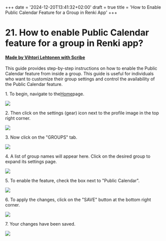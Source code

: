 +++
date = '2024-12-20T13:41:32+02:00'
draft = true
title = 'How to Enable Public Calendar Feature for a Group in Renki App'
+++

# 21. How to enable Public Calendar feature for a group in Renki app?
#### [Made by Vihtori Lehtonen with Scribe](https://scribehow.com/shared/21_How_to_enable_Public_Calendar_feature_for_a_group_in_Renki_app__joh2-O84R0qQWGUralMfRQ)
This guide provides step-by-step instructions on how to enable the Public Calendar feature from inside a group. This guide is useful for individuals who want to customize their group settings and control the availability of the Public Calendar feature.

1\. To begin, navigate to the[Home](https://demo.eu.renki.app/)page.

![](https://ajeuwbhvhr.cloudimg.io/colony-recorder.s3.amazonaws.com/files/2024-04-07/10585da3-f6cc-4c77-860e-8a6f3048e4b0/File.jpeg?tl_px=0,78&br_px=859,559&force_format=jpeg&q=100&width=860&wat_scale=76&wat=1&wat_opacity=0.7&wat_gravity=northwest&wat_url=https://colony-recorder.s3.us-west-1.amazonaws.com/images/watermarks/FB923C_standard.png&wat_pad=50,212)


2\. Then click on the settings (gear) icon next to the profile image in the top right corner.

![](https://ajeuwbhvhr.cloudimg.io/colony-recorder.s3.amazonaws.com/files/2024-04-07/eb8a6f06-8c1b-4a7d-bfcb-6b0227f15aee/File.jpeg?tl_px=1060,0&br_px=1920,480&force_format=jpeg&q=100&width=860&wat_scale=76&wat=1&wat_opacity=0.7&wat_gravity=northwest&wat_url=https://colony-recorder.s3.us-west-1.amazonaws.com/images/watermarks/FB923C_standard.png&wat_pad=702,9)


3\. Now click on the "GROUPS" tab.

![](https://ajeuwbhvhr.cloudimg.io/colony-recorder.s3.amazonaws.com/files/2024-04-07/2e64e2b4-72a2-4655-bfc5-5b478cb774c3/File.jpeg?tl_px=1060,0&br_px=1920,480&force_format=jpeg&q=100&width=860&wat_scale=76&wat=1&wat_opacity=0.7&wat_gravity=northwest&wat_url=https://colony-recorder.s3.us-west-1.amazonaws.com/images/watermarks/FB923C_standard.png&wat_pad=518,90)


4\. A list of group names will appear here. Click on the desired group to expand its settings page.

![](https://ajeuwbhvhr.cloudimg.io/colony-recorder.s3.amazonaws.com/files/2024-04-07/e1c9751e-0395-461a-bc3e-cd16c46fb670/File.jpeg?tl_px=629,18&br_px=1489,499&force_format=jpeg&q=100&width=860&wat_scale=76&wat=1&wat_opacity=0.7&wat_gravity=northwest&wat_url=https://colony-recorder.s3.us-west-1.amazonaws.com/images/watermarks/FB923C_standard.png&wat_pad=402,212)


5\. To enable the feature, check the box next to "Public Calendar".

![](https://ajeuwbhvhr.cloudimg.io/colony-recorder.s3.amazonaws.com/files/2024-04-07/e3efa329-659d-467b-a691-ea173ce81177/ascreenshot.jpeg?tl_px=175,288&br_px=1035,769&force_format=jpeg&q=100&width=860&wat_scale=76&wat=1&wat_opacity=0.7&wat_gravity=northwest&wat_url=https://colony-recorder.s3.us-west-1.amazonaws.com/images/watermarks/FB923C_standard.png&wat_pad=402,212)


6\. To apply the changes, click on the "SAVE" button at the bottom right corner.

![](https://ajeuwbhvhr.cloudimg.io/colony-recorder.s3.amazonaws.com/files/2024-04-07/20ef0f43-deee-46a8-8486-182d5c33fa67/File.jpeg?tl_px=1060,487&br_px=1920,968&force_format=jpeg&q=100&width=860&wat_scale=76&wat=1&wat_opacity=0.7&wat_gravity=northwest&wat_url=https://colony-recorder.s3.us-west-1.amazonaws.com/images/watermarks/FB923C_standard.png&wat_pad=612,399)


7\. Your changes have been saved.

![](https://ajeuwbhvhr.cloudimg.io/colony-recorder.s3.amazonaws.com/files/2024-05-08/1fa2a4a3-cb76-47d9-b98c-4f2193d5e031/screenshot.jpeg?tl_px=420,0&br_px=2140,917&force_format=jpeg&q=100&width=1120.0)